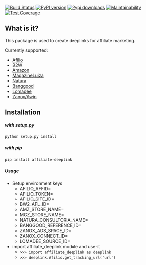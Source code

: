 [![Build Status](https://travis-ci.org/marcelomaia/AffiliateDeeplink.svg?branch=master)](https://travis-ci.org/marcelomaia/AffiliateDeeplink)
[![PyPI version](https://badge.fury.io/py/affiliate-deeplink.svg)](https://badge.fury.io/py/affiliate-deeplink)
[![Pypi downloads](https://img.shields.io/pypi/dm/affiliate-deeplink.svg)](https://img.shields.io/pypi/dm/affiliate-deeplink.svg)
[![Maintainability](https://api.codeclimate.com/v1/badges/f9a4f9157b86608f527c/maintainability)](https://codeclimate.com/github/marcelomaia/AffiliateDeeplink/maintainability)
[![Test Coverage](https://api.codeclimate.com/v1/badges/f9a4f9157b86608f527c/test_coverage)](https://codeclimate.com/github/marcelomaia/AffiliateDeeplink/test_coverage)
## What is it?
This package is used to create deeplinks for affiliate marketing.

Currently supported:
 * [Afilio](http://afilio.com.br/)
 * [B2W](https://secure.afiliados.com.br/)
 * [Amazon](https://associados.amazon.com.br/)
 * [MagazineLuiza](https://www.magazinevoce.com.br/)
 * [Natura](https://natura.com.br)
 * [Banggood](https://www.banggood.com)
 * [Lomadee](https://www.lomadee.com/)
 * [Zanox/Awin](https://marketplace.zanox.com/)

## Installation
##### with setup.py
`python setup.py install`
##### with pip
`pip install affiliate-deeplink`


##### Usage
* Setup environment keys
    * AFILIO_AFFID=
    * AFILIO_TOKEN=
    * AFILIO_SITE_ID=
    * BW2_AFL_ID=
    * AMZ_STORE_NAME=
    * MGZ_STORE_NAME=
    * NATURA_CONSULTORIA_NAME=
    * BANGGOOD_REFERENCE_ID=
    * ZANOX_ADS_SPACE_ID=
    * ZANOX_CONNECT_ID=
    * LOMADEE_SOURCE_ID=
* import affiliate_deeplink module and use-it
    * `>>> import affiliate_deeplink as deeplink`
    * `>>> deeplink.Afilio.get_tracking_url('url')`